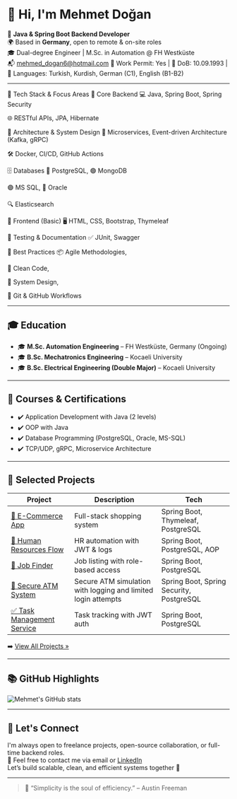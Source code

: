 # 👋 Hi, I'm Mehmet Doğan

🎯 **Java & Spring Boot Backend Developer**  
🌍 Based in **Germany**, open to remote & on-site roles  
🎓 Dual-degree Engineer | M.Sc. in Automation @ FH Westküste  
📬 mehmed_dogan6@hotmail.com 
🛂 Work Permit: Yes | 📅 DoB: 10.09.1993 | 💬 Languages: Turkish, Kurdish, German (C1), English (B1-B2)  

---

🚀 Tech Stack & Focus Areas
🧠 Core Backend
💻 Java, Spring Boot, Spring Security

🌐 RESTful APIs, JPA, Hibernate

🧱 Architecture & System Design
🧭 Microservices, Event-driven Architecture (Kafka, gRPC)

🛠️ Docker, CI/CD, GitHub Actions

🗄️ Databases
🐘 PostgreSQL, 🟢 MongoDB

🟣 MS SQL, 🔵 Oracle

🔍 Elasticsearch

🎨 Frontend (Basic)
🖥️ HTML, CSS, Bootstrap, Thymeleaf

🧪 Testing & Documentation
✅ JUnit, Swagger

💼 Best Practices
📦 Agile Methodologies,

🧼 Clean Code,

🧩 System Design,

🔄 Git & GitHub Workflows

---

## 🎓 Education

- 🎓 **M.Sc. Automation Engineering** – FH Westküste, Germany (Ongoing)  
- 🎓 **B.Sc. Mechatronics Engineering** – Kocaeli University  
- 🎓 **B.Sc. Electrical Engineering (Double Major)** – Kocaeli University  

---

## 🧠 Courses & Certifications

- ✔️ Application Development with Java (2 levels)  
- ✔️ OOP with Java  
- ✔️ Database Programming (PostgreSQL, Oracle, MS-SQL)  
- ✔️ TCP/UDP, gRPC, Microservice Architecture  

---

## 💼 Selected Projects

| Project | Description | Tech |
|--------|-------------|------|
| [🛒 E-Commerce App](https://github.com/Mehmed6/e-commerce-java-spring-boot) | Full-stack shopping system | Spring Boot, Thymeleaf, PostgreSQL |
| [👥 Human Resources Flow](https://github.com/Mehmed6/Human-Resources-Flow) | HR automation with JWT & logs | Spring Boot, PostgreSQL, AOP |
| [💼 Job Finder](https://github.com/Mehmed6/JobFinder) | Job listing with role-based access | Spring Boot, PostgreSQL |
| [🏦 Secure ATM System](https://github.com/Mehmed6/SecureBankATM) | Secure ATM simulation with logging and limited login attempts | Spring Boot, Spring Security, PostgreSQL |
| [✅ Task Management Service](https://github.com/Mehmed6/TaskManagementSystemService) | Task tracking with JWT auth | Spring Boot, PostgreSQL |

➡️ [View All Projects »](https://github.com/Mehmed6?tab=repositories)

---

## 📚 GitHub Highlights

![Mehmet's GitHub stats](https://github-readme-stats.vercel.app/api?username=Mehmed6&show_icons=true&theme=gruvbox&hide=issues)

---

## 🤝 Let's Connect

I'm always open to freelance projects, open-source collaboration, or full-time backend roles.  
📩 Feel free to contact me via email or [LinkedIn](https://www.linkedin.com/in/mehmet-do%C4%9Fan-183978116/)  
Let’s build scalable, clean, and efficient systems together 🚀

---

> 🧠 “Simplicity is the soul of efficiency.” – Austin Freeman
